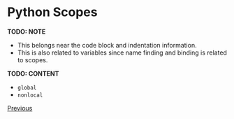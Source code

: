 # Python Scopes

**TODO: NOTE**

- This belongs near the code block and indentation information.
- This is also related to variables since name finding and binding is related to scopes.

**TODO: CONTENT**

- `global`
- `nonlocal`

[Previous](Python-Basics)
